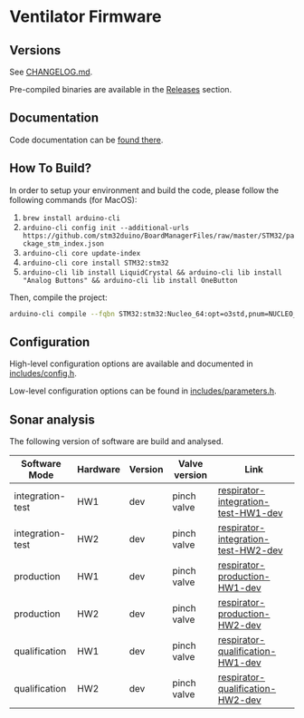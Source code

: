 # Ventilator Firmware

## Versions

See [CHANGELOG.md](CHANGELOG.md).

Pre-compiled binaries are available in the [Releases](https://github.com/makers-for-life/makair/releases) section.

## Documentation

Code documentation can be [found there](https://makers-for-life.github.io/makair/docs/software/firmware/html/files.html).

## How To Build?

In order to setup your environment and build the code, please follow the following commands (for MacOS):

1. `brew install arduino-cli`
2. `arduino-cli config init --additional-urls https://github.com/stm32duino/BoardManagerFiles/raw/master/STM32/package_stm_index.json`
3. `arduino-cli core update-index`
4. `arduino-cli core install STM32:stm32`
5. `arduino-cli lib install LiquidCrystal && arduino-cli lib install "Analog Buttons" && arduino-cli lib install OneButton`

Then, compile the project:

```sh
arduino-cli compile --fqbn STM32:stm32:Nucleo_64:opt=o3std,pnum=NUCLEO_F411RE --verbose src/software/firmware/srcs/respirator.cpp --output src/software/firmware/output/respirator-production
```

## Configuration

High-level configuration options are available and documented in [includes/config.h](includes/config.h).

Low-level configuration options can be found in [includes/parameters.h](includes/parameters.h).

## Sonar analysis

The following version of software are build and analysed.

| Software Mode    | Hardware | Version | Valve version | Link                                                                                                                                    |
| ---------------- | -------- | ------- | ------------- | --------------------------------------------------------------------------------------------------------------------------------------- |
| integration-test | HW1      | dev     | pinch valve   | [respirator-integration-test-HW1-dev](https://sonarcloud.io/organizations/makers-for-life/projects/respirator-integration-test-HW1-dev) |
| integration-test | HW2      | dev     | pinch valve   | [respirator-integration-test-HW2-dev](https://sonarcloud.io/organizations/makers-for-life/projects/respirator-integration-test-HW2-dev) |
| production       | HW1      | dev     | pinch valve   | [respirator-production-HW1-dev](https://sonarcloud.io/organizations/makers-for-life/projects/respirator-production-HW1-dev)             |
| production       | HW2      | dev     | pinch valve   | [respirator-production-HW2-dev](https://sonarcloud.io/organizations/makers-for-life/projects/respirator-production-HW2-dev)             |
| qualification    | HW1      | dev     | pinch valve   | [respirator-qualification-HW1-dev](https://sonarcloud.io/organizations/makers-for-life/projects/respirator-qualification-HW1-dev)       |
| qualification    | HW2      | dev     | pinch valve   | [respirator-qualification-HW2-dev](https://sonarcloud.io/organizations/makers-for-life/projects/respirator-qualification-HW2-dev)       |
